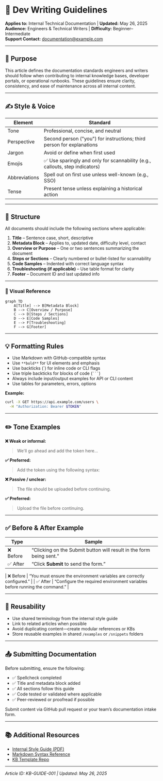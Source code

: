# 🧠 Dev Writing Guidelines

**Applies to:** Internal Technical Documentation | **Updated:** May 26, 2025  
**Audience:** Engineers & Technical Writers | **Difficulty:** Beginner–Intermediate  
**Support Contact:** documentation@example.com

---

## 🎯 Purpose

This article defines the documentation standards engineers and writers should follow when contributing to internal knowledge bases, developer portals, or operational runbooks. These guidelines ensure clarity, consistency, and ease of maintenance across all internal content.

---

## ✍️ Style & Voice

| Element              | Standard                                           |
|----------------------|----------------------------------------------------|
| Tone                 | Professional, concise, and neutral                 |
| Perspective          | Second person ("you") for instructions; third person for explanations |
| Jargon               | Avoid or define when first used                    |
| Emojis               | ✅ Use sparingly and only for scannability (e.g., callouts, step indicators) |
| Abbreviations        | Spell out on first use unless well-known (e.g., SSO) |
| Tense                | Present tense unless explaining a historical action |

---

## 🧱 Structure

All documents should include the following sections where applicable:

1. **Title** – Sentence case, short, descriptive  
2. **Metadata Block** – Applies to, updated date, difficulty level, contact  
3. **Overview or Purpose** – One or two sentences summarizing the document  
4. **Steps or Sections** – Clearly numbered or bullet-listed for scannability  
5. **Code Samples** – Indented with correct language syntax  
6. **Troubleshooting (if applicable)** – Use table format for clarity  
7. **Footer** – Document ID and last updated info

---

### 🧭 Visual Reference

```mermaid
graph TD
    A[Title] --> B[Metadata Block]
    B --> C[Overview / Purpose]
    C --> D[Steps / Sections]
    D --> E[Code Samples]
    E --> F[Troubleshooting]
    F --> G[Footer]
```

---

## 💡 Formatting Rules

- Use Markdown with GitHub-compatible syntax  
- Use `**bold**` for UI elements and emphasis  
- Use backticks (`) for inline code or CLI flags  
- Use triple backticks for blocks of code (` ``` `)  
- Always include input/output examples for API or CLI content  
- Use tables for parameters, errors, options

**Example:**
```bash
curl -X GET https://api.example.com/users \
  -H "Authorization: Bearer $TOKEN"
```

---

## ✏️ Tone Examples

**❌ Weak or informal:**
> We'll go ahead and add the token here...

**✅ Preferred:**
> Add the token using the following syntax:

**❌ Passive / unclear:**
> The file should be uploaded before continuing.

**✅ Preferred:**
> Upload the file before continuing.

---

## ✅ Before & After Example

| Type | Sample |
|------|--------|
| ❌ Before | “Clicking on the Submit button will result in the form being sent.” |
| ✅ After | “Click **Submit** to send the form.” |

| ❌ Before | “You must ensure the environment variables are correctly configured.” |
| ✅ After | “Configure the required environment variables before running the command.” |

---

## 🔁 Reusability

- Use shared terminology from the internal style guide  
- Link to related articles when possible  
- Avoid duplicating content—create modular references or KBs  
- Store reusable examples in shared `/examples` or `/snippets` folders

---

## 📤 Submitting Documentation

Before submitting, ensure the following:

- ✅ Spellcheck completed  
- ✅ Title and metadata block added  
- ✅ All sections follow this guide  
- ✅ Code tested or validated where applicable  
- ✅ Peer-reviewed or proofread if possible

Submit content via GitHub pull request or your team’s documentation intake form.

---

## 📚 Additional Resources

- [Internal Style Guide (PDF)](https://intranet.example.com/docs/style-guide.pdf)  
- [Markdown Syntax Reference](https://www.markdownguide.org/basic-syntax/)  
- [KB Template Repo](https://github.com/yourorg/kb-templates)

---

*Article ID: KB-GUIDE-001 | Updated: May 26, 2025*
